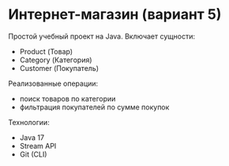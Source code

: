 # Интернет-магазин (вариант 5)

Простой учебный проект на Java. Включает сущности:
- Product (Товар)
- Category (Категория)
- Customer (Покупатель)

Реализованные операции:
- поиск товаров по категории
- фильтрация покупателей по сумме покупок

Технологии:
- Java 17
- Stream API
- Git (CLI)
